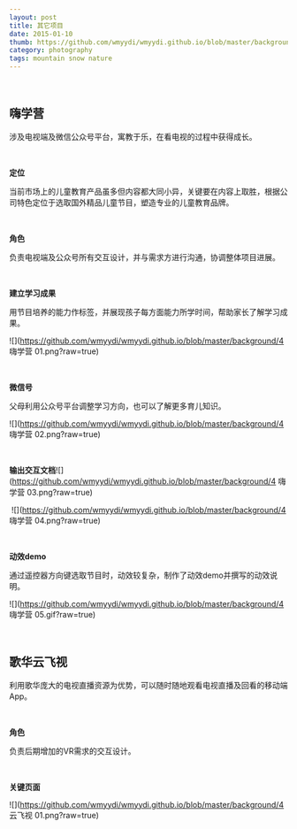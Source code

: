 ```yaml
---
layout: post
title: 其它项目
date: 2015-01-10
thumb: https://github.com/wmyydi/wmyydi.github.io/blob/master/background/4 其它项目.png?raw=true
category: photography
tags: mountain snow nature
---
```


​           

## **嗨学营**

涉及电视端及微信公众号平台，寓教于乐，在看电视的过程中获得成长。

​           

**定位**

当前市场上的儿童教育产品虽多但内容都大同小异，关键要在内容上取胜，根据公司特色定位于选取国外精品儿童节目，塑造专业的儿童教育品牌。

​          

**角色**

负责电视端及公众号所有交互设计，并与需求方进行沟通，协调整体项目进展。

​              

**建立学习成果**

用节目培养的能力作标签，并展现孩子每方面能力所学时间，帮助家长了解学习成果。

![](https://github.com/wmyydi/wmyydi.github.io/blob/master/background/4 嗨学营 01.png?raw=true)

​                 

**微信号**

父母利用公众号平台调整学习方向，也可以了解更多育儿知识。

![](https://github.com/wmyydi/wmyydi.github.io/blob/master/background/4 嗨学营 02.png?raw=true)

​                         

 **输出交互文档**![](https://github.com/wmyydi/wmyydi.github.io/blob/master/background/4 嗨学营 03.png?raw=true)

​                   ![](https://github.com/wmyydi/wmyydi.github.io/blob/master/background/4 嗨学营 04.png?raw=true)

​                   

**动效demo**

通过遥控器方向键选取节目时，动效较复杂，制作了动效demo并撰写的动效说明。

![](https://github.com/wmyydi/wmyydi.github.io/blob/master/background/4 嗨学营 05.gif?raw=true)

​                       

## **歌华云飞视**

利用歌华庞大的电视直播资源为优势，可以随时随地观看电视直播及回看的移动端App。

​              

**角色**

负责后期增加的VR需求的交互设计。

​           

**关键页面**

![](https://github.com/wmyydi/wmyydi.github.io/blob/master/background/4 云飞视 01.png?raw=true)



​              

